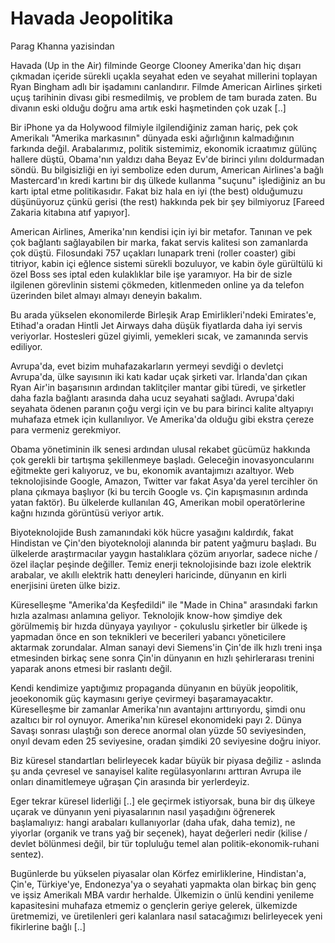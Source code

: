 # Havada Jeopolitika

Parag Khanna yazisindan

Havada (Up in the Air) filminde George Clooney Amerika'dan hiç dışarı
çıkmadan içeride sürekli uçakla seyahat eden ve seyahat millerini
toplayan Ryan Bingham adlı bir işadamını canlandırır. Filmde American
Airlines şirketi uçuş tarihinin divası gibi resmedilmiş, ve problem de
tam burada zaten. Bu divanın eski olduğu doğru ama artık eski
haşmetinden çok uzak [..]

Bir iPhone ya da Holywood filmiyle ilgilendiğiniz zaman hariç, pek çok
Amerikalı "Amerika markasının" dünyada eski ağırlığının kalmadığının
farkında değil. Arabalarımız, politik sistemimiz, ekonomik icraatımız
gülünç hallere düştü, Obama'nın yaldızı daha Beyaz Ev'de birinci
yılını doldurmadan söndü. Bu bilgisizliği en iyi sembolize eden durum,
American Airlines'a bağlı Mastercard'ın kredi kartını bir dış ülkede
kullanma "suçunu" işlediğiniz an bu kartı iptal etme
politikasıdır. Fakat biz hala en iyi (the best) olduğumuzu düşünüyoruz
çünkü gerisi (the rest) hakkında pek bir şey bilmiyoruz [Fareed
Zakaria kitabına atıf yapıyor].

American Airlines, Amerika'nın kendisi için iyi bir metafor. Tanınan
ve pek çok bağlantı sağlayabilen bir marka, fakat servis kalitesi son
zamanlarda çok düştü. Filosundaki 757 uçakları lunapark treni (roller
coaster) gibi titriyor, kabin içi eğlence sistemi sürekli bozuluyor,
ve kabin öyle gürültülü ki özel Boss ses iptal eden kulaklıklar bile
işe yaramıyor. Ha bir de sizle ilgilenen görevlinin sistemi çökmeden,
kitlenmeden online ya da telefon üzerinden bilet almayı almayı deneyin
bakalım.

Bu arada yükselen ekonomilerde Birleşik Arap Emirlikleri'ndeki
Emirates'e, Etihad'a oradan Hintli Jet Airways daha düşük fiyatlarda
daha iyi servis veriyorlar. Hostesleri güzel giyimli, yemekleri sıcak,
ve zamanında servis ediliyor.

Avrupa'da, evet bizim muhafazakarların yermeyi sevdiği o devletçi
Avrupa'da, ülke sayısının iki katı kadar uçak şirketi var. İrlanda'dan
çıkan Ryan Air'in başarısının ardından taklitçiler mantar gibi türedi,
ve şirketler daha fazla bağlantı arasında daha ucuz seyahati
sağladı. Avrupa'daki seyahata ödenen paranın çoğu vergi için ve bu
para birinci kalite altyapıyı muhafaza etmek için kullanılıyor. Ve
Amerika'da olduğu gibi ekstra çereze para vermeniz gerekmiyor.

Obama yönetiminin ilk senesi ardından ulusal rekabet gücümüz hakkında
çok gerekli bir tartışma şekillenmeye başladı. Geleceğin
inovasyoncularını eğitmekte geri kalıyoruz, ve bu, ekonomik
avantajımızı azaltıyor. Web teknolojisinde Google, Amazon, Twitter var
fakat Asya'da yerel tercihler ön plana çıkmaya başlıyor (ki bu tercih
Google vs. Çin kapışmasının ardında yatan faktör). Bu ülkelerde
kullanılan 4G, Amerikan mobil operatörlerine kağnı hızında görüntüsü
veriyor artık.

Biyoteknolojide Bush zamanındaki kök hücre yasağını kaldırdık, fakat
Hindistan ve Çin'den biyoteknoloji alanında bir patent yağmuru
başladı. Bu ülkelerde araştırmacılar yaygın hastalıklara çözüm
arıyorlar, sadece niche / özel ilaçlar peşinde değiller. Temiz enerji
teknolojisinde bazı izole elektrik arabalar, ve akıllı elektrik hattı
deneyleri haricinde, dünyanın en kirli enerjisini üreten ülke biziz.

Küreselleşme "Amerika'da Keşfedildi" ile "Made in China" arasındaki
farkın hızla azalması anlamına geliyor. Teknolojik know-how şimdiye
dek görülmemiş bir hızda dünyaya yayılıyor - çokuluslu şirketler bir
ülkede iş yapmadan önce en son teknikleri ve becerileri yabancı
yöneticilere aktarmak zorundalar. Alman sanayi devi Siemens'in Çin'de
ilk hızlı treni inşa etmesinden birkaç sene sonra Çin'in dünyanın en
hızlı şehirlerarası trenini yaparak anons etmesi bir raslantı değil.

Kendi kendimize yaptığımız propaganda dünyanın en büyük jeopolitik,
jeoekonomik güç kaymasını geriye çevirmeyi
başaramayacaktır. Küreselleşme bir zamanlar Amerika'nın avantajını
arttırıyordu, şimdi onu azaltıcı bir rol oynuyor. Amerika'nın küresel
ekonomideki payı 2. Dünya Savaşı sonrası ulaştığı son derece anormal
olan yüzde 50 seviyesinden, onyıl devam eden 25 seviyesine, oradan
şimdiki 20 seviyesine doğru iniyor.

Biz küresel standartları belirleyecek kadar büyük bir piyasa değiliz -
aslında şu anda çevresel ve sanayisel kalite regülasyonlarını arttıran
Avrupa ile onları dinamitlemeye uğraşan Çin arasında bir yerlerdeyiz.

Eger tekrar küresel liderliği [..] ele geçirmek istiyorsak, buna bir
dış ülkeye uçarak ve dünyanın yeni piyasalarının nasıl yaşadığını
öğrenerek başlamalıyız: hangi arabaları kullanıyorlar (daha ufak, daha
temiz), ne yiyorlar (organik ve trans yağ bir seçenek), hayat
değerleri nedir (kilise / devlet bölünmesi değil, bir tür topluluğu
temel alan politik-ekonomik-ruhani sentez).

Bugünlerde bu yükselen piyasalar olan Körfez emirliklerine,
Hindistan'a, Çin'e, Türkiye'ye, Endonezya'ya o seyahati yapmakta olan
birkaç bin genç ve işsiz Amerikalı MBA vardır herhalde. Ülkemizin o
ünlü kendini yenileme kapasitesini muhafaza etmemiz o gençlerin geriye
gelerek, ülkemizde üretmemizi, ve üretilenleri geri kalanlara nasıl
satacağımızı belirleyecek yeni fikirlerine bağlı [..]
